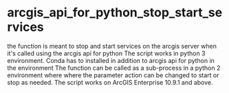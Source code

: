 # arcgis_api_for_python_stop_start_services
the function is meant to stop and start services on the arcgis server when it's called using the arcgis api for python
The script works in python 3 environment. 
Conda has to installed in addition to arcgis api for python in the environment
The function can be called as a sub-process in a python 2 environment where where the parameter action can be changed to start or stop as needed.
The script works on ArcGIS Enterprise 10.9.1 and above.

